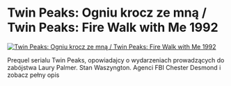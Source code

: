 Twin Peaks: Ogniu krocz ze mną / Twin Peaks: Fire Walk with Me 1992 
=============
[![Twin Peaks: Ogniu krocz ze mną / Twin Peaks: Fire Walk with Me 1992 ](http://vidos.pl/images/player.gif)](http://vidos.pl/twin-peaks-ogniu-krocz-ze-mna-twin-peaks-fire-walk-with-me-1992)

 Prequel serialu Twin Peaks, opowiadajcy o wydarzeniach prowadzących do zabójstwa Laury Palmer. Stan Waszyngton. Agenci FBI Chester Desmond i zobacz pełny opis
